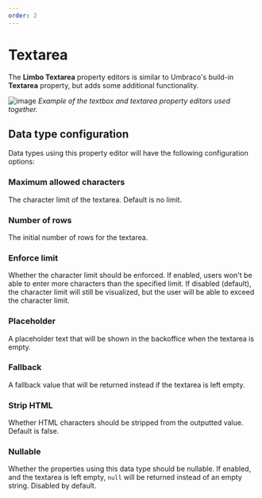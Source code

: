 ```yaml
---
order: 2
---
```


# Textarea

The **Limbo Textarea** property editors is similar to Umbraco's build-in **Textarea** property, but adds some additional functionality.

![image](https://github.com/abjerner/Limbo.Umbraco.TextBox/assets/3634580/8a8ba27b-7336-4a69-b8b5-cd837598aacd)
*Example of the textbox and textarea property editors used together.*

## Data type configuration

Data types using this property editor will have the following configuration options:

### Maximum allowed characters

The character limit of the textarea. Default is no limit.

### Number of rows

The initial number of rows for the textarea.

### Enforce limit

Whether the character limit should be enforced. If enabled, users won't be able to enter more characters than the specified limit. If disabled (default), the character limit will still be visualized, but the user will be able to exceed the character limit.

### Placeholder

A placeholder text that will be shown in the backoffice when the textarea is empty.

### Fallback

A fallback value that will be returned instead if the textarea is left empty.

### Strip HTML

Whether HTML characters should be stripped from the outputted value. Default is false.

### Nullable

Whether the properties using this data type should be nullable. If enabled, and the textarea is left empty, <code>null</code> will be returned instead of an empty string. Disabled by default.